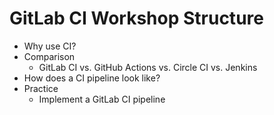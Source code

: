# GitLab CI Workshop Structure

- Why use CI?
- Comparison
  - GitLab CI vs. GitHub Actions vs. Circle CI vs. Jenkins
- How does a CI pipeline look like?
- Practice
  - Implement a GitLab CI pipeline
